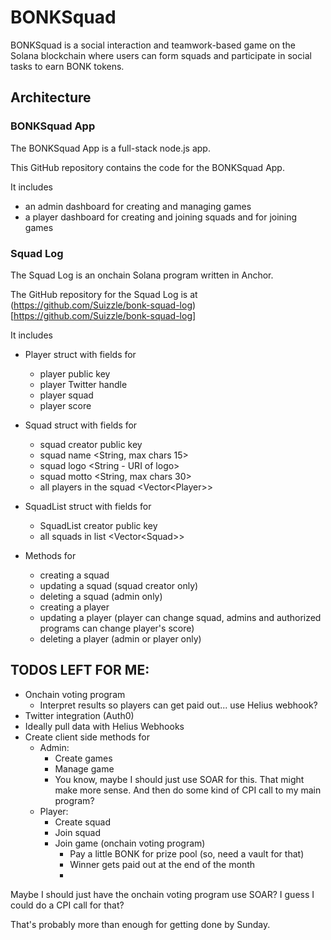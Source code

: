 # BONKSquad

BONKSquad is a social interaction and teamwork-based game on the Solana blockchain where users can form squads and participate in social tasks to earn BONK tokens. 

## Architecture

### BONKSquad App

The BONKSquad App is a full-stack node.js app.

This GitHub repository contains the code for the BONKSquad App.

It includes

* an admin dashboard for creating and managing games
* a player dashboard for creating and joining squads and for joining games 

### Squad Log

The Squad Log is an onchain Solana program written in Anchor. 

The GitHub repository for the Squad Log is at (https://github.com/Suizzle/bonk-squad-log)[https://github.com/Suizzle/bonk-squad-log]

It includes

* Player struct with fields for 

  * player public key <Pubkey>
  * player Twitter handle <String>
  * player squad <String>
  * player score <i64>

* Squad struct with fields for

  * squad creator public key <Pubkey>
  * squad name <String, max chars 15>
  * squad logo <String - URI of logo> 
  * squad motto <String, max chars 30>
  * all players in the squad \<Vector\<Player>>

* SquadList struct with fields for 

  * SquadList creator public key <Pubkey>
  * all squads in list \<Vector\<Squad>>

* Methods for 

  * creating a squad
  * updating a squad (squad creator only)
  * deleting a squad (admin only)
  * creating a player
  * updating a player (player can change squad, admins and authorized programs can change player's score)
  * deleting a player (admin or player only)

## TODOS LEFT FOR ME:

* Onchain voting program
  * Interpret results so players can get paid out... use Helius webhook? 
* Twitter integration (Auth0)
* Ideally pull data with Helius Webhooks
* Create client side methods for
  * Admin:
    * Create games
    * Manage game
    * You know, maybe I should just use SOAR for this. That might make more sense. And then do some kind of CPI call to my main program?
  * Player:
    * Create squad
    * Join squad
    * Join game (onchain voting program)
      * Pay a little BONK for prize pool (so, need a vault for that)
      * Winner gets paid out at the end of the month
      *     
Maybe I should just have the onchain voting program use SOAR? I guess I could do a CPI call for that?

That's probably more than enough for getting done by Sunday. 


